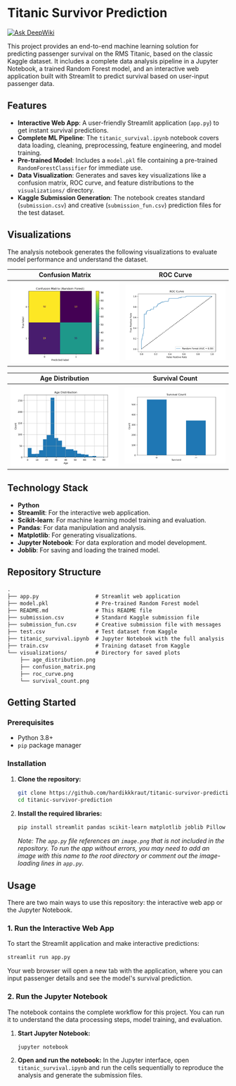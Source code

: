 # Titanic Survivor Prediction

[![Ask DeepWiki](https://devin.ai/assets/askdeepwiki.png)](https://deepwiki.com/hardikkkraut/titanic-survivor-prediction)

This project provides an end-to-end machine learning solution for predicting passenger survival on the RMS Titanic, based on the classic Kaggle dataset. It includes a complete data analysis pipeline in a Jupyter Notebook, a trained Random Forest model, and an interactive web application built with Streamlit to predict survival based on user-input passenger data.

## Features

- **Interactive Web App**: A user-friendly Streamlit application (`app.py`) to get instant survival predictions.
- **Complete ML Pipeline**: The `titanic_survival.ipynb` notebook covers data loading, cleaning, preprocessing, feature engineering, and model training.
- **Pre-trained Model**: Includes a `model.pkl` file containing a pre-trained `RandomForestClassifier` for immediate use.
- **Data Visualization**: Generates and saves key visualizations like a confusion matrix, ROC curve, and feature distributions to the `visualizations/` directory.
- **Kaggle Submission Generation**: The notebook creates standard (`submission.csv`) and creative (`submission_fun.csv`) prediction files for the test dataset.

## Visualizations

The analysis notebook generates the following visualizations to evaluate model performance and understand the dataset.

| Confusion Matrix                                     | ROC Curve                                  |
| ---------------------------------------------------- | ------------------------------------------ |
| ![Confusion Matrix](visualizations/confusion_matrix.png) | ![ROC Curve](visualizations/roc_curve.png) |

| Age Distribution                                 | Survival Count                                 |
| ------------------------------------------------ | ---------------------------------------------- |
| ![Age Distribution](visualizations/age_distribution.png) | ![Survival Count](visualizations/survival_count.png) |

## Technology Stack

- **Python**
- **Streamlit**: For the interactive web application.
- **Scikit-learn**: For machine learning model training and evaluation.
- **Pandas**: For data manipulation and analysis.
- **Matplotlib**: For generating visualizations.
- **Jupyter Notebook**: For data exploration and model development.
- **Joblib**: For saving and loading the trained model.

## Repository Structure

```
.
├── app.py                  # Streamlit web application
├── model.pkl               # Pre-trained Random Forest model
├── README.md               # This README file
├── submission.csv          # Standard Kaggle submission file
├── submission_fun.csv      # Creative submission file with messages
├── test.csv                # Test dataset from Kaggle
├── titanic_survival.ipynb  # Jupyter Notebook with the full analysis
├── train.csv               # Training dataset from Kaggle
└── visualizations/         # Directory for saved plots
    ├── age_distribution.png
    ├── confusion_matrix.png
    ├── roc_curve.png
    └── survival_count.png
```

## Getting Started

### Prerequisites

- Python 3.8+
- `pip` package manager

### Installation

1.  **Clone the repository:**
    ```bash
    git clone https://github.com/hardikkkraut/titanic-survivor-prediction.git
    cd titanic-survivor-prediction
    ```

2.  **Install the required libraries:**
    ```bash
    pip install streamlit pandas scikit-learn matplotlib joblib Pillow
    ```
    *Note: The `app.py` file references an `image.png` that is not included in the repository. To run the app without errors, you may need to add an image with this name to the root directory or comment out the image-loading lines in `app.py`.*

## Usage

There are two main ways to use this repository: the interactive web app or the Jupyter Notebook.

### 1. Run the Interactive Web App

To start the Streamlit application and make interactive predictions:

```bash
streamlit run app.py
```

Your web browser will open a new tab with the application, where you can input passenger details and see the model's survival prediction.

### 2. Run the Jupyter Notebook

The notebook contains the complete workflow for this project. You can run it to understand the data processing steps, model training, and evaluation.

1.  **Start Jupyter Notebook:**
    ```bash
    jupyter notebook
    ```

2.  **Open and run the notebook:**
    In the Jupyter interface, open `titanic_survival.ipynb` and run the cells sequentially to reproduce the analysis and generate the submission files.